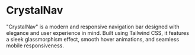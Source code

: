 # CrystalNav
"CrystalNav" is a modern and responsive navigation bar designed with elegance and user experience in mind. Built using Tailwind CSS, it features a sleek glassmorphism effect, smooth hover animations, and seamless mobile responsiveness.
